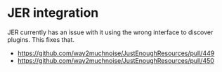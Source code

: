# JER integration

JER currently has an issue with it using the wrong interface to discover plugins. This fixes that.

- https://github.com/way2muchnoise/JustEnoughResources/pull/449
- https://github.com/way2muchnoise/JustEnoughResources/pull/450
